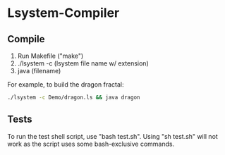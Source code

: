 # Lsystem-Compiler

## Compile

1. Run Makefile ("make")
2. ./lsystem -c (lsystem file name w/ extension)
3. java (filename)

For example, to build the dragon fractal:

```sh
./lsystem -c Demo/dragon.ls && java dragon
``` 

## Tests

To run the test shell script, use "bash test.sh".  Using "sh test.sh" will not work as the script uses some bash-exclusive commands.
